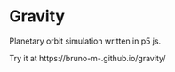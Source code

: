# Gravity
Planetary orbit simulation written in p5 js.

Try it at https://bruno-m-.github.io/gravity/
